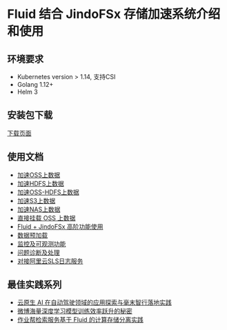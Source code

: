 # Fluid 结合 JindoFSx 存储加速系统介绍和使用

## 环境要求
* Kubernetes version > 1.14, 支持CSI
* Golang 1.12+
* Helm 3

## 安装包下载
[下载页面](jindo_fluid_download.md)

## 使用文档
* [加速OSS上数据](jindo_fluid_oss_ufs_example.md)
* [加速HDFS上数据](jindo_fluid_hdfs_ufs_example.md)
* [加速OSS-HDFS上数据](jindo_fluid_oss_hdfs_ufs_example.md)
* [加速S3上数据](jindo_fluid_s3_ufs_example.md)
* [加速NAS上数据](jindo_fluid_nas_ufs_example.md)
* [直接挂载 OSS 上数据](jindo_fluid_oss_fuse_example.md)
* [Fluid + JindoFSx 高阶功能使用](jindo_fluid_ways_to_use.md)
* [数据预加载](jindo_fluid_dataload.md)
* [监控及可观测功能](jindo_fluid_monitor_metric.md)
* [问题诊断及处理](jindo_fluid_question.md)
* [对接阿里云SLS日志服务](jindo_fluid_aliyun_sls_example.md)

## 最佳实践系列
* [云原生 AI 在自动驾驶领域的应用探索与毫末智行落地实践](https://www.infoq.cn/article/YkTwXpZGaE86E29MdVo2)
* [微博海量深度学习模型训练效率跃升的秘密](https://www.infoq.cn/article/FClx4Cco6b1jomi6UZSy)
* [作业帮检索服务基于 Fluid 的计算存储分离实践](https://www.infoq.cn/article/W65RcTI8AUhmoHVLkzWo)
  